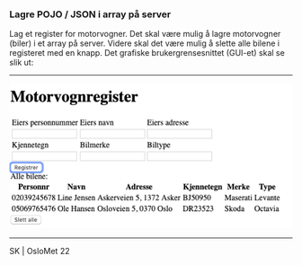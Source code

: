 
### Lagre POJO / JSON i array på server
Lag et register for motorvogner. Det skal være mulig å lagre motorvogner (biler) i et array på server. Videre skal det være mulig å slette alle bilene i registeret med en knapp. Det grafiske brukergrensesnittet (GUI-et) skal se slik ut:

---

<img src="https://raw.githubusercontent.com/sirin-koca/MotorvognAPI/main/src/main/resources/motorvogn.jpg">

---

SK | OsloMet 22
